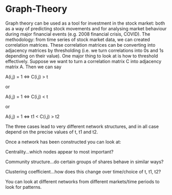 # Graph-Theory
Graph theory can be used as a tool for investment in the stock market: both as a way of predicting stock movements and for analysing market behaviour during major financial events (e.g. 2008 financial crisis, COVID).
The methodology: from time series of stock market data, we can created correlation matrices. These correlation matrices can be converting into adjacency matrices by thresholding (i.e. we turn correlations into 0s and 1s depending on their value). One major thing to look at is how to threshold effectively. Suppose we want to turn a correlation matrix C into adjacency matrix A. Then we can say

A(i,j) = 1 <=> C(i,j) > t

or

A(i,j) = 1 <=> C(i,j) < t

or

A(i,j) = 1 <=> t1 < C(i,j) > t2

The three cases lead to very different network structures, and in all case depend on the precise values of t, t1 and t2.

Once a network has been constructed you can look at:

Centrality...which nodes appear to most important?

Community structure...do certain groups of shares behave in similar ways?

Clustering coefficient...how does this change over time/choice of t, t1, t2?

You can look at different networks from different markets/time periods to look for patterns.
